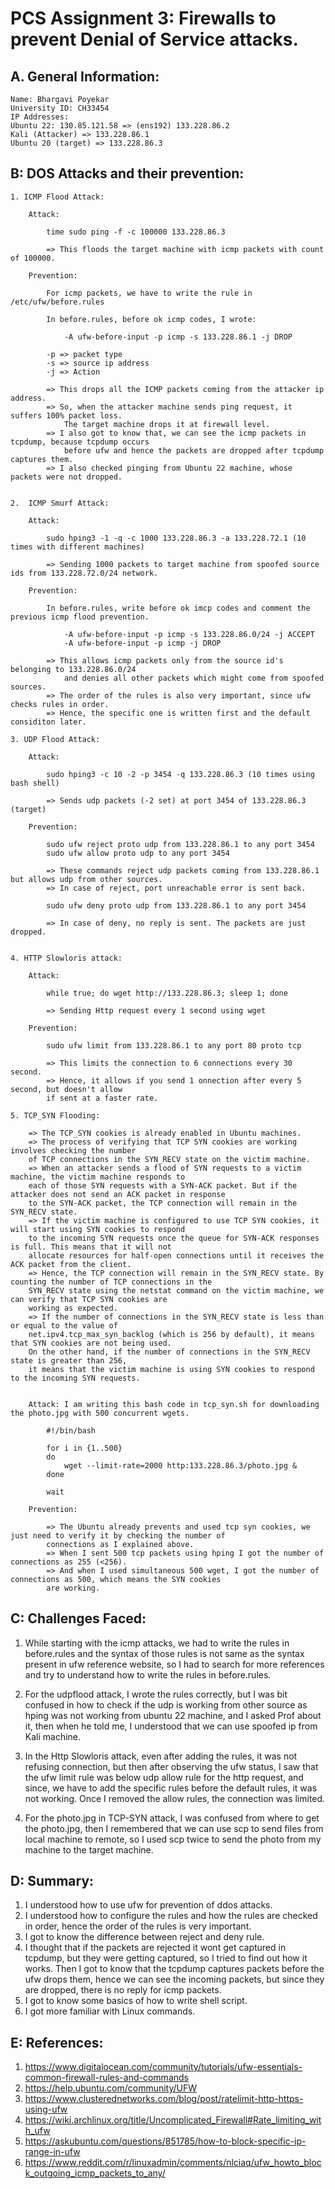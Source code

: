# PCS Assignment 3: Firewalls to prevent Denial of Service attacks.

## A. General Information:

    Name: Bhargavi Poyekar
    University ID: CH33454
    IP Addresses:
    Ubuntu 22: 130.85.121.58 => (ens192) 133.228.86.2
    Kali (Attacker) => 133.228.86.1
    Ubuntu 20 (target) => 133.228.86.3

## B: DOS Attacks and their prevention:

    1. ICMP Flood Attack:

        Attack: 

            time sudo ping -f -c 100000 133.228.86.3

            => This floods the target machine with icmp packets with count of 100000.

        Prevention:

            For icmp packets, we have to write the rule in /etc/ufw/before.rules

            In before.rules, before ok icmp codes, I wrote:

                -A ufw-before-input -p icmp -s 133.228.86.1 -j DROP

            -p => packet type 
            -s => source ip address 
            -j => Action 

            => This drops all the ICMP packets coming from the attacker ip address.
            => So, when the attacker machine sends ping request, it suffers 100% packet loss. 
                The target machine drops it at firewall level.
            => I also got to know that, we can see the icmp packets in tcpdump, because tcpdump occurs 
                before ufw and hence the packets are dropped after tcpdump captures them. 
            => I also checked pinging from Ubuntu 22 machine, whose packets were not dropped.
        

    2.  ICMP Smurf Attack:

        Attack:

            sudo hping3 -1 -q -c 1000 133.228.86.3 -a 133.228.72.1 (10 times with different machines)

            => Sending 1000 packets to target machine from spoofed source ids from 133.228.72.0/24 network.

        Prevention:

            In before.rules, write before ok imcp codes and comment the previous icmp flood prevention.

                -A ufw-before-input -p icmp -s 133.228.86.0/24 -j ACCEPT
                -A ufw-before-input -p icmp -j DROP

            => This allows icmp packets only from the source id's belonging to 133.228.86.0/24 
                and denies all other packets which might come from spoofed sources.
            => The order of the rules is also very important, since ufw checks rules in order.
            => Hence, the specific one is written first and the default considiton later. 

    3. UDP Flood Attack:

        Attack:

            sudo hping3 -c 10 -2 -p 3454 -q 133.228.86.3 (10 times using bash shell)

            => Sends udp packets (-2 set) at port 3454 of 133.228.86.3 (target) 

        Prevention:

            sudo ufw reject proto udp from 133.228.86.1 to any port 3454
            sudo ufw allow proto udp to any port 3454

            => These commands reject udp packets coming from 133.228.86.1 but allows udp from other sources.
            => In case of reject, port unreachable error is sent back.

            sudo ufw deny proto udp from 133.228.86.1 to any port 3454

            => In case of deny, no reply is sent. The packets are just dropped. 


    4. HTTP Slowloris attack:

        Attack: 
            
            while true; do wget http://133.228.86.3; sleep 1; done

            => Sending Http request every 1 second using wget

        Prevention:

            sudo ufw limit from 133.228.86.1 to any port 80 proto tcp

            => This limits the connection to 6 connections every 30 second. 
            => Hence, it allows if you send 1 onnection after every 5 second, but doesn't allow 
            if sent at a faster rate. 

    5. TCP_SYN Flooding:

        => The TCP_SYN cookies is already enabled in Ubuntu machines. 
        => The process of verifying that TCP SYN cookies are working involves checking the number 
        of TCP connections in the SYN_RECV state on the victim machine.
        => When an attacker sends a flood of SYN requests to a victim machine, the victim machine responds to 
        each of those SYN requests with a SYN-ACK packet. But if the attacker does not send an ACK packet in response 
        to the SYN-ACK packet, the TCP connection will remain in the SYN_RECV state.
        => If the victim machine is configured to use TCP SYN cookies, it will start using SYN cookies to respond 
        to the incoming SYN requests once the queue for SYN-ACK responses is full. This means that it will not 
        allocate resources for half-open connections until it receives the ACK packet from the client. 
        => Hence, the TCP connection will remain in the SYN_RECV state. By counting the number of TCP connections in the 
        SYN_RECV state using the netstat command on the victim machine, we can verify that TCP SYN cookies are 
        working as expected. 
        => If the number of connections in the SYN_RECV state is less than or equal to the value of 
        net.ipv4.tcp_max_syn_backlog (which is 256 by default), it means that SYN cookies are not being used. 
        On the other hand, if the number of connections in the SYN_RECV state is greater than 256, 
        it means that the victim machine is using SYN cookies to respond to the incoming SYN requests.


        Attack: I am writing this bash code in tcp_syn.sh for downloading the photo.jpg with 500 concurrent wgets.

            #!/bin/bash

            for i in {1..500}
            do
                wget --limit-rate=2000 http:133.228.86.3/photo.jpg &
            done

            wait
        
        Prevention:

            => The Ubuntu already prevents and used tcp syn cookies, we just need to verify it by checking the number of 
            connections as I explained above.
            => When I sent 500 tcp packets using hping I got the number of connections as 255 (<256).
            => And when I used simultaneous 500 wget, I got the number of connections as 500, which means the SYN cookies 
            are working.


## C: Challenges Faced:

1. While starting with the icmp attacks, we had to write the rules in before.rules and the syntax of 
those rules is not same as the syntax present in ufw reference website, so I had to search for more 
references and try to understand how to write the rules in before.rules.

2. For the udpflood attack, I wrote the rules correctly, but I was bit confused in how to check if the udp 
is working from other source as hping was not working from ubuntu 22 machine, and I asked Prof about it, then 
when he told me, I understood that we can use spoofed ip from Kali machine. 

3. In the Http Slowloris attack, even after adding the rules, it was not refusing connection, but then after 
observing the ufw status, I saw that the ufw limit rule was below udp allow rule for the http request, and since,
we have to add the specific rules before the default rules, it was not working. Once I removed the allow rules, 
the connection was limited.  

4. For the photo.jpg in TCP-SYN attack, I was confused from where to get the photo.jpg, then I remembered that we can use 
scp to send files from local machine to remote, so I used scp twice to send the photo from my machine to the target machine.

## D: Summary:

1. I understood how to use ufw for prevention of ddos attacks. 
2. I understood how to configure the rules and how the rules are checked in order, hence the order of the rules is very important. 
3. I got to know the difference between reject and deny rule. 
4. I thought that if the packets are rejected it wont get captured in tcpdump, but they were getting captured, so I 
tried to find out how it works. Then I got to know that the tcpdump captures packets before the ufw drops them, hence we can see 
the incoming packets, but since they are dropped, there is no reply for icmp packets. 
5. I got to know some basics of how to write shell script. 
6. I got more familiar with Linux commands.


## E: References:

1. https://www.digitalocean.com/community/tutorials/ufw-essentials-common-firewall-rules-and-commands
2. https://help.ubuntu.com/community/UFW
3. https://www.clusterednetworks.com/blog/post/ratelimit-http-https-using-ufw
4. https://wiki.archlinux.org/title/Uncomplicated_Firewall#Rate_limiting_with_ufw
5. https://askubuntu.com/questions/851785/how-to-block-specific-ip-range-in-ufw
6. https://www.reddit.com/r/linuxadmin/comments/nlciaq/ufw_howto_block_outgoing_icmp_packets_to_any/





